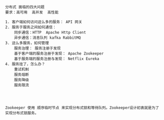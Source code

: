    分布式 面临的四大问题
    要求：高可用  高并发  高性能
    
    1. 客户端如何访问这么多的服务： API 网关
    2. 服务于服务之间如何通信：
        同步通信：HTTP  Apache Http Client
        异步通信：消息队列 kafka RabbitMQ
    3. 这么多服务，如何管理
        服务治理： 服务注册于发现
        基于客户端的服务注册于发现： Apache Zookeeper
        基于服务端的服务注册与发现： Netflix Eureka
    4. 服务挂了，怎么办？
        重试机制
        服务熔断
        服务降级
        服务限流
        
        
        
        
    Zookeeper 使用 顺序临时节点 来实现分布式锁和等待队列。Zookeeper设计初衷就是为了实现分布式锁服务。